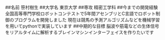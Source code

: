 ﻿##名前
笹村樹生
##大学名
東京大学
##専攻
精密工学科
##今までの開発経験
全国高等専門学校ロボットコンテストで5年間アセンブリとC言語でロボット制御のプログラムを開発しました
現在は競馬の予測アルゴリズムなどを機械学習を用いてpythonで実装しています
##中期的な目標
脳波や筋電などの生体信号をリアルタイムに解析するブレインマシンインターフェイスを作りたいです